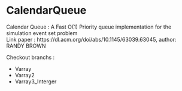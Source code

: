 # CalendarQueue
<p>
Calendar Queue : A Fast O(1) Priority queue implementation for the simulation event set problem <br />
Link paper : https://dl.acm.org/doi/abs/10.1145/63039.63045, author: RANDY BROWN<br />
</p>

Checkout branchs : 
- Varray
- Varray2
- Varray3_Interger

